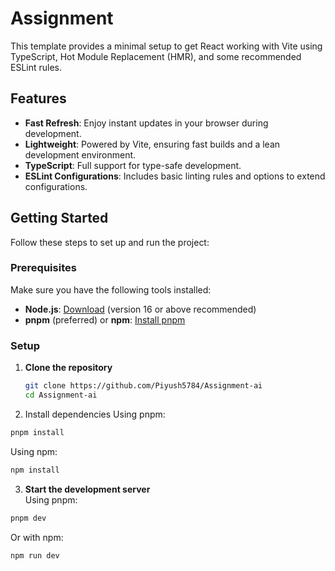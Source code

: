 # Assignment

This template provides a minimal setup to get React working with Vite using TypeScript, Hot Module Replacement (HMR), and some recommended ESLint rules.

## Features

- **Fast Refresh**: Enjoy instant updates in your browser during development.
- **Lightweight**: Powered by Vite, ensuring fast builds and a lean development environment.
- **TypeScript**: Full support for type-safe development.
- **ESLint Configurations**: Includes basic linting rules and options to extend configurations.

## Getting Started

Follow these steps to set up and run the project:

### Prerequisites

Make sure you have the following tools installed:

- **Node.js**: [Download](https://nodejs.org/) (version 16 or above recommended)
- **pnpm** (preferred) or **npm**: [Install pnpm](https://pnpm.io/)

### Setup

1. **Clone the repository**
   ```bash
   git clone https://github.com/Piyush5784/Assignment-ai
   cd Assignment-ai
   ```
2. Install dependencies
   Using pnpm:

```bash
pnpm install
```

Using npm:

```bash
npm install
```

3. **Start the development server**  
   Using pnpm:

```bash
pnpm dev
```

Or with npm:

```bash
npm run dev
```
